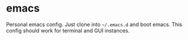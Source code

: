 emacs
=====

Personal emacs config. Just clone into `~/.emacs.d` and boot emacs. This config should work for terminal and GUI instances.
